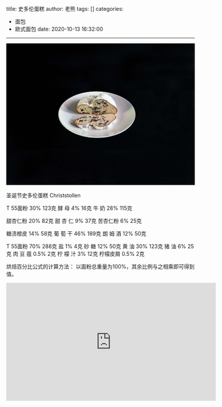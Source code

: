 title: 史多伦蛋糕
author: 老熊
tags: []
categories:
  - 面包
  - 欧式面包
date: 2020-10-13 16:32:00
---
![](/images/pasted-52.jpg)

圣诞节史多伦蛋糕
Christstollen

T 55面粉   30%    123克
酵   母          4%           16克
牛   奶        28%    115克

甜杏仁粉  20%      82克
甜 杏 仁      9%      37克
苦杏仁粉    6%      25克

糖渍橙皮   14%      58克
葡 萄 干     46%        189克
朗 姆 酒     12%      50克

T 55面粉    70%      288克
盐                 1%            4克
砂   糖         12%        50克
黄   油         30%      123克
猪   油           6%        25克
肉 豆 蔻     0.5%          2克
柠 檬 汁        3%        12克
柠檬皮屑       0.5%      2克


烘焙百分比公式的计算方法：
以面粉总重量为100%，其余比例与之相乘即可得到值。

<iframe width="560" height="315" src="https://www.youtube.com/embed/LNasY8DingM" frameborder="0" allow="accelerometer; autoplay; clipboard-write; encrypted-media; gyroscope; picture-in-picture" allowfullscreen></iframe>